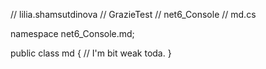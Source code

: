 ﻿// lilia.shamsutdinova
// GrazieTest
// net6_Console
// md.cs

namespace net6_Console.md;

public class md
{
    // I'm bit weak toda.
}